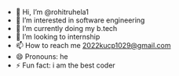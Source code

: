 - 👋 Hi, I’m @rohitruhela1
- 👀 I’m interested in software engineering
- 🌱 I’m currently doing my b.tech
- 💞️ I’m looking to internship 
- 📫 How to reach me 2022kucp1029@gmail.com
- 😄 Pronouns: he
- ⚡ Fun fact: i am the best coder

<!---
rohitruhela1/rohitruhela1 is a ✨ special ✨ repository because its `README.md` (this file) appears on your GitHub profile.
You can click the Preview link to take a look at your changes.
--->
